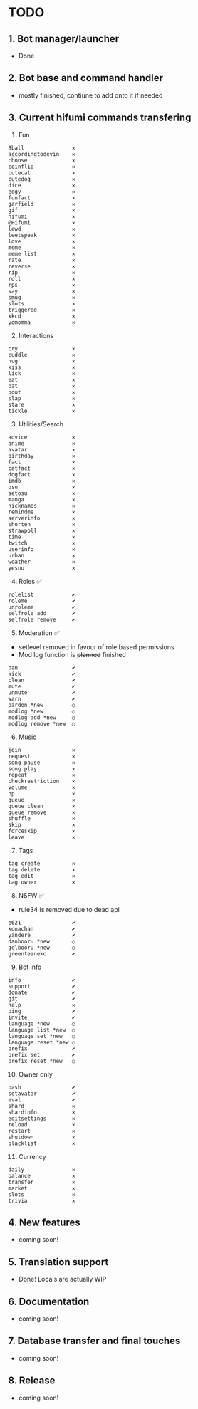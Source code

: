 # TODO
## 1. Bot manager/launcher
- Done
## 2. Bot base and command handler
- mostly finished, contiune to add onto it if needed
## 3. Current hifumi commands transfering
1. Fun
```
8ball               ✕
accordingtodevin    ✕
choose              ✕
coinflip            ✕ 
cutecat             ✕
cutedog             ✕
dice                ✕
edgy                ✕
funfact             ✕
garfield            ✕
gif                 ✕
hifumi              ✕
@Hifumi             ✕
lewd                ✕
leetspeak           ✕  
love                ✕
meme                ✕
meme list           ✕      
rate                ✕
reverse             ✕ 
rip                 ✕
roll                ✕
rps                 ✕
say                 ✕
smug                ✕
slots               ✕
triggered           ✕  
xkcd                ✕
yomomma             ✕
```
2. Interactions
```
cry                 ✕
cuddle              ✕
hug                 ✕
kiss                ✕
lick                ✕
eat                 ✕
pat                 ✕
pout                ✕
slap                ✕
stare               ✕
tickle              ✕
```
3. Utilities/Search
```
advice              ✕
anime               ✕
avatar              ✕
birthday            ✕
fact                ✕
catfact             ✕
dogfact             ✕
imdb                ✕
osu                 ✕
setosu              ✕
manga               ✕
nicknames           ✕
remindme            ✕
serverinfo          ✕
shorten             ✕
strawpoll           ✕
time                ✕
twitch              ✕
userinfo            ✕
urban               ✕
weather             ✕
yesno               ✕
```
4. Roles :white_check_mark:
```
rolelist            ✔
roleme              ✔
unroleme            ✔
selfrole add        ✔
selfrole remove	    ✔
```
5. Moderation :white_check_mark:
* setlevel removed in favour of role based permissions
* Mod log function is ~~planned~~ finished
```
ban                 ✔
kick                ✔
clean               ✔
mute                ✔
unmute              ✔
warn                ✔
pardon *new         ○
modlog *new         ○
modlog add *new     ○
modlog remove *new  ○
```
6. Music
```
join                ✕
request             ✕
song pause          ✕
song play           ✕
repeat              ✕
checkrestriction    ✕
volume              ✕
np                  ✕
queue               ✕
queue clean         ✕
queue remove        ✕
shuffle             ✕
skip                ✕
forceskip           ✕
leave               ✕
```
7. Tags
```
tag create          ✕
tag delete          ✕
tag edit            ✕
tag owner           ✕
```
8. NSFW :white_check_mark:

* rule34 is removed due to dead api
```
e621                ✔
konachan            ✔
yandere             ✔
danbooru *new       ○
gelbooru *new       ○
greenteaneko        ✔
```
9. Bot info
```
info                ✔
support             ✔
donate              ✔
git                 ✔
help                ✕
ping                ✔
invite              ✔
language *new       ○
language list *new  ○
language set *new   ○
language reset *new ○
prefix              ✔
prefix set          ✔
prefix reset *new   ○
```
10. Owner only
```
bash                ✔
setavatar           ✔
eval                ✔
shard               ✕
shardinfo           ✕
editsettings        ✕
reload              ✕
restart             ✕
shutdown            ✕
blacklist           ✕
```

11. Currency
```
daily               ✕
balance             ✕
transfer            ✕
market              ✕
slots               ✕
trivia              ✕
```

## 4. New features
- coming soon!
## 5. Translation support
   - Done! Locals are actually WIP
## 6. Documentation
   - coming soon!
## 7. Database transfer and final touches
   - coming soon!
## 8. Release
   - coming soon!
